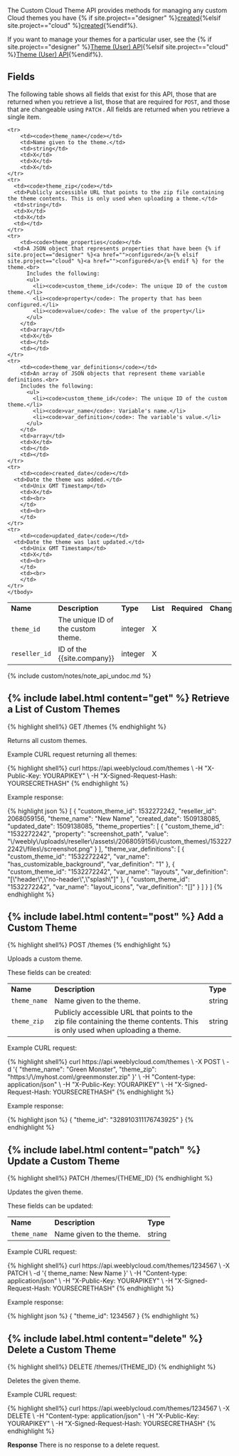 The Custom Cloud Theme API provides methods for managing any custom Cloud themes you have {% if site.project=="designer" %}[created](ds_themes_start.html){%elsif site.project=="cloud" %}[created](cl_themes_start.html){%endif%}.

​If you want to manage your themes for a particular user, see the {% if site.project=="designer" %}[Theme (User) API](ds_api_themes_user.html){%elsif site.project=="cloud" %}[Theme (User) API](cl_api_themes_user.html){%endif%}.

<h2>Fields</h2>

The following table shows all fields that exist for this API, those that are returned when you retrieve a list, those that are required for `POST`, and those that are changeable using `PATCH` . All fields are returned when you retrieve a single item.
<table>
    <tbody>
    <tr>
        <td><strong>Name</strong></td>
        <td><strong>Description</strong></td>
        <td><strong>Type</strong></td>
        <td><strong>List</strong></td>
        <td><strong>Required</strong></td>
        <td><strong>Changeable</strong></td>
    </tr>
    <tr>
        <td>​<code>theme_id</code></td>
        <td>The unique ID of the custom theme.</td>
        <td>integer</td>
        <td>X</td>
        <td></td>
        <td></td>
    </tr>
    <tr>
        <td><code>reseller_id</code></td>
        <td>ID of the {{site.company}}​</td>
        <td>integer</td>
        <td>X</td>
        <td></td>
        <td></td>
    </tr>

    <tr>
        <td><code>theme_name</code></td>
        <td>Name given to the theme.</td>
        <td>string</td>
        <td>X</td>
        <td>X</td>
        <td>X</td>
    </tr>
    <tr>
      <td><code>theme_zip</code></td>
      <td>Publicly accessible URL that points to the zip file containing the theme contents. This is only used when uploading a theme.</td>
      <td>string</td>
      <td>X</td>
      <td>X</td>
      <td></td>
    </tr>
    <tr>
        <td><code>theme_properties</code></td>
      <td>A JSON object that represents properties that have been {% if site.project=="designer" %}<a href="">configured</a>{% elsif site.project=="cloud" %}<a href="">configured</a>{% endif %} for the theme.<br> 
          Includes the following:
          <ul>
            <li><code>custom_theme_id</code>: The unique ID of the custom theme.</li>
            <li><code>property</code>: The property that has been configured.</li>
            <li><code>value</code>: The value of the property</li>
          </ul>
        </td>
        <td>array</td>
        <td>X</td>
        <td></td>
        <td></td>
    </tr>
    <tr>
        <td><code>theme_var_definitions</code></td>
        <td>An array of JSON objects that represent theme variable definitions.<br>
        Includes the following:
          <ul>
            <li><code>custom_theme_id</code>: The unique ID of the custom theme.</li>
            <li><code>var_name</code>: Variable's name.</li>
            <li><code>var_definition</code>: The variable's value.</li>
          </ul>
        </td>
        <td>array</td>
        <td>X</td>
        <td></td>
        <td></td>
    </tr>
    <tr>
        <td><code>created_date</code></td>
      <td>Date the theme was added.</td>
        <td>Unix GMT Timestamp</td>
        <td>X</td>
        <td><br>
        </td>
        <td><br>
        </td>
    </tr>
    <tr>
        <td><code>updated_date</code></td>
      <td>Date the theme was last updated.</td>
        <td>Unix GMT Timestamp</td>
        <td>X</td>
        <td><br>
        </td>
        <td><br>
        </td>
    </tr>
    </tbody>
</table>
{% include custom/notes/note_api_undoc.md %}

<h2>{% include label.html content="get" %} Retrieve a List of Custom Themes</h2>

{% highlight shell%}
GET /themes
{% endhighlight %}

Returns all custom themes.

<p class="codeTitle">Example CURL request returning all themes:</p>
{% highlight shell%}
curl https://api.weeblycloud.com/themes \
-H "X-Public-Key: YOURAPIKEY" \
-H "X-Signed-Request-Hash: YOURSECRETHASH"
{% endhighlight %}

<p class="codeTitle">Example response:</p>
{% highlight json %}
[
  {
    "custom_theme_id": 1532272242,
    "reseller_id": 2068059156,
    "theme_name": "New Name",
    "created_date": 1509138085,
    "updated_date": 1509138085,
    "theme_properties": [
      {
        "custom_theme_id": "1532272242",
        "property": "screenshot_path",
        "value": "\/weebly\/uploads\/reseller\/assets\/2068059156\/custom_themes\/1532272242\/files\/screenshot.png"
      }
    ],
    "theme_var_definitions": [
      {
        "custom_theme_id": "1532272242",
        "var_name": "has_customizable_background",
        "var_definition": "1"
      },
      {
        "custom_theme_id": "1532272242",
        "var_name": "layouts",
        "var_definition": "[\"header\",\"no-header\",\"splash\"]"
      },
      {
        "custom_theme_id": "1532272242",
        "var_name": "layout_icons",
        "var_definition": "[]"  
      }
    ]
  }
]
{% endhighlight %}

<h2>{% include label.html content="post" %} Add a Custom Theme</h2>
{% highlight shell%}
POST /themes
{% endhighlight %}

Uploads a custom theme.

These fields can be created:

<table>
    <tr>
        <td><strong>Name</strong></td>
        <td><strong>Description</strong></td>
        <td><strong>Type</strong></td>
    </tr>
  <tr>
    <td><code>theme_name</code></td>
    <td>Name given to the theme.</td>
    <td>string</td>
  </tr>
  <tr>
    <td><code>theme_zip</code></td>
    <td>Publicly accessible URL that points to the zip file containing the theme contents. This is only used when uploading a theme.</td>
    <td>string</td>
  </tr>
</table>

<p class="codeTitle">Example CURL request:</p>
{% highlight shell%}
curl https://api.weeblycloud.com/themes \
-X POST \
-d '{
      "theme_name": "Green Monster",
      "theme_zip": "https:\/\/myhost.com\/greenmonster.zip"
    }' \
-H "Content-type: application/json" \
-H "X-Public-Key: YOURAPIKEY" \
-H "X-Signed-Request-Hash: YOURSECRETHASH"
{% endhighlight %}

<p class="codeTitle">Example response:</p>
{% highlight json %}
{
  "theme_id": "328910311176743925"
}
{% endhighlight %}

<h2>{% include label.html content="patch" %} Update a Custom Theme</h2>
{% highlight shell%}
PATCH /themes/{THEME_ID}
{% endhighlight %}

Updates the given theme.

These fields can be updated:

<table>
    <tr>
        <td><strong>Name</strong></td>
        <td><strong>Description</strong></td>
        <td><strong>Type</strong></td>
    </tr>
  <tr>
    <td><code>theme_name</code></td>
    <td>Name given to the theme.</td>
    <td>string</td>
  </tr>
</table>

<p class="codeTitle">Example CURL request:</p>
{% highlight shell%}
curl https://api.weeblycloud.com/themes/1234567 \
-X PATCH \
-d '{
      theme_name: New Name
    }' \
-H "Content-type: application/json" \
-H "X-Public-Key: YOURAPIKEY" \
-H "X-Signed-Request-Hash: YOURSECRETHASH"
{% endhighlight %}

<p class="codeTitle">Example response:</p>
{% highlight json %}
{
  "theme_id": 1234567
}
{% endhighlight %}

<h2>{% include label.html content="delete" %} Delete a Custom Theme</h2>
{% highlight shell%}
DELETE /themes/{THEME_ID}
{% endhighlight %}

Deletes the given theme.

<p class="codeTitle">Example CURL request:</p>
{% highlight shell%}
curl https://api.weeblycloud.com/themes/1234567 \
-X DELETE \
-H "Content-type: application/json" \
-H "X-Public-Key: YOURAPIKEY" \
-H "X-Signed-Request-Hash: YOURSECRETHASH"
{% endhighlight %}

**Response**
There is no response to a delete request.
